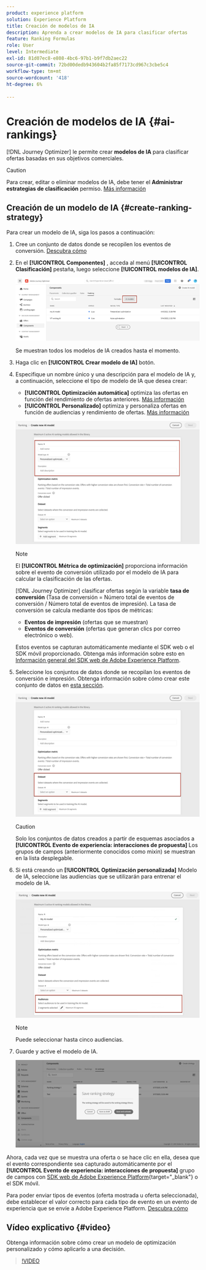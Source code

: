 ```yaml
---
product: experience platform
solution: Experience Platform
title: Creación de modelos de IA
description: Aprenda a crear modelos de IA para clasificar ofertas
feature: Ranking Formulas
role: User
level: Intermediate
exl-id: 81d07ec8-e808-4bc6-97b1-b9f7db2aec22
source-git-commit: 72bd00dedb943604b2fa85f7173cd967c3cbe5c4
workflow-type: tm+mt
source-wordcount: '418'
ht-degree: 6%

---
```


# Creación de modelos de IA {#ai-rankings}

[!DNL Journey Optimizer] le permite crear **modelos de IA** para clasificar ofertas basadas en sus objetivos comerciales.

>[!CAUTION]
>
>Para crear, editar o eliminar modelos de IA, debe tener el **Administrar estrategias de clasificación** permiso. [Más información](../../administration/high-low-permissions.md#manage-ranking-strategies)

## Creación de un modelo de IA {#create-ranking-strategy}

Para crear un modelo de IA, siga los pasos a continuación:

1. Cree un conjunto de datos donde se recopilen los eventos de conversión. [Descubra cómo](../data-collection/create-dataset.md)

1. En el **[!UICONTROL Componentes]** , acceda al menú **[!UICONTROL Clasificación]** pestaña, luego seleccione **[!UICONTROL modelos de IA]**.

   ![](../assets/ai-ranking-list.png)

   Se muestran todos los modelos de IA creados hasta el momento.

1. Haga clic en **[!UICONTROL Crear modelo de IA]** botón.

1. Especifique un nombre único y una descripción para el modelo de IA y, a continuación, seleccione el tipo de modelo de IA que desea crear:

   * **[!UICONTROL Optimización automática]** optimiza las ofertas en función del rendimiento de ofertas anteriores. [Más información](auto-optimization-model.md)
   * **[!UICONTROL Personalizado]** optimiza y personaliza ofertas en función de audiencias y rendimiento de ofertas. [Más información](personalized-optimization-model.md)

   ![](../assets/ai-ranking-fields.png)

   >[!NOTE]
   >
   >El **[!UICONTROL Métrica de optimización]** proporciona información sobre el evento de conversión utilizado por el modelo de IA para calcular la clasificación de las ofertas.
   >
   >[!DNL Journey Optimizer] clasificar ofertas según la variable **tasa de conversión** (Tasa de conversión = Número total de eventos de conversión / Número total de eventos de impresión). La tasa de conversión se calcula mediante dos tipos de métricas:
   >* **Eventos de impresión** (ofertas que se muestran)
   >* **Eventos de conversión** (ofertas que generan clics por correo electrónico o web).
   >
   >Estos eventos se capturan automáticamente mediante el SDK web o el SDK móvil proporcionado. Obtenga más información sobre esto en [Información general del SDK web de Adobe Experience Platform](https://experienceleague.adobe.com/docs/experience-platform/edge/home.html?lang=es).

1. Seleccione los conjuntos de datos donde se recopilan los eventos de conversión e impresión. Obtenga información sobre cómo crear este conjunto de datos en [esta sección](../data-collection/create-dataset.md). <!--This dataset needs to be associated with a schema that must have the **[!UICONTROL Proposition Interactions]** field group (previously known as mixin) associated with it.-->

   ![](../assets/ai-ranking-dataset-id.png)

   >[!CAUTION]
   >
   >Solo los conjuntos de datos creados a partir de esquemas asociados a **[!UICONTROL Evento de experiencia: interacciones de propuesta]** Los grupos de campos (anteriormente conocidos como mixin) se muestran en la lista desplegable.

1. Si está creando un **[!UICONTROL Optimización personalizada]** Modelo de IA, seleccione las audiencias que se utilizarán para entrenar el modelo de IA.

   ![](../assets/ai-ranking-segments.png)

   >[!NOTE]
   >
   >Puede seleccionar hasta cinco audiencias.

1. Guarde y active el modelo de IA.

   ![](../assets/ai-ranking-save-activate.png)

<!--At this point, you must have:

* created the AI model,
* defined which type of event you want to capture - offer displayed (impression) and/or offer clicked (conversion),
* and in which dataset you want to collect the event data.-->

Ahora, cada vez que se muestra una oferta o se hace clic en ella, desea que el evento correspondiente sea capturado automáticamente por el **[!UICONTROL Evento de experiencia: interacciones de propuesta]** grupo de campos con [SDK web de Adobe Experience Platform](https://experienceleague.adobe.com/docs/experience-platform/edge/web-sdk-faq.html#what-is-adobe-experience-platform-web-sdk%3F){target="_blank"} o el SDK móvil.

Para poder enviar tipos de eventos (oferta mostrada u oferta seleccionada), debe establecer el valor correcto para cada tipo de evento en un evento de experiencia que se envíe a Adobe Experience Platform. [Descubra cómo](../data-collection/schema-requirement.md)

## Vídeo explicativo {#video}

Obtenga información sobre cómo crear un modelo de optimización personalizado y cómo aplicarlo a una decisión.

>[!VIDEO](https://video.tv.adobe.com/v/3419954?quality=12)
